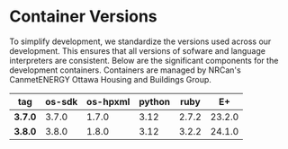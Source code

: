 # Container Versions
To simplify development, we standardize the versions used across our development. This ensures that all versions of sofware and language interpreters are consistent. Below are the significant components for the development containers. Containers are managed by NRCan's CanmetENERGY Ottawa Housing and Buildings Group.

| tag       | os-sdk | os-hpxml | python | ruby  | E+     |
|-----------|--------|----------|--------|-------|--------|
| **3.7.0** | 3.7.0  | 1.7.0    | 3.12   | 2.7.2 | 23.2.0 |
| **3.8.0** | 3.8.0  | 1.8.0    | 3.12   | 3.2.2 | 24.1.0 |
